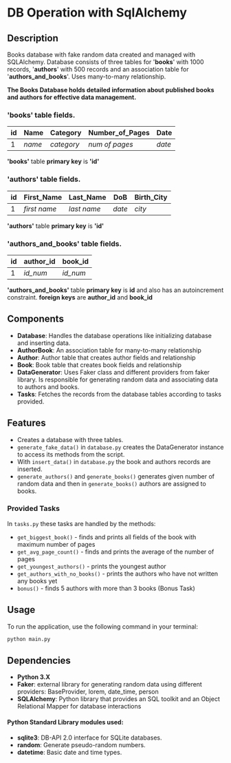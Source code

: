 # DB Operation with SqlAlchemy

## Description
Books database with fake random data created and managed with SQLAlchemy.
Database consists of three tables for '**books**' with 1000 records, '**authors**' with 500 records
and an association table for '**authors_and_books**'. Uses many-to-many relationship.

**The Books Database holds detailed information about published books and authors for effective data management.** 
### **'books' table fields.**

| id | Name   | Category   | Number_of_Pages | Date   |
|----|--------|------------|-----------------|--------|
| 1  | _name_ | _category_ |  _num of pages_ | _date_ |

**'books'** table **primary key** is **'id'** 

### **'authors' table fields.**
| id | First_Name   | Last_Name   | DoB    | Birth_City |
|----|--------------|-------------|--------|------------|
| 1  | _first name_ | _last name_ | _date_ | _city_     |

**'authors'** table **primary key** is **'id'**

### **'authors_and_books' table fields.**
| id | author_id | book_id  |
|----|-----------|----------|
| 1  | _id_num_  | _id_num_ |

**'authors_and_books'** table **primary key** is **id** and also has an autoincrement constraint.
**foreign keys** are **author_id** and **book_id**

## Components
* **Database**: Handles the database operations like initializing database and inserting data. 
* **AuthorBook**: An association table for many-to-many relationship
* **Author**: Author table that creates author fields and relationship
* **Book**: Book table that creates book fields and relationship
* **DataGenerator**: Uses Faker class and different providers from faker library. 
Is responsible for generating random data and associating data to authors and books.
* **Tasks**: Fetches the records from the database tables according to tasks provided.


## **Features** ##
* Creates a database with three tables.
* `generate_fake_data()` in `database.py` creates the DataGenerator instance to access its methods from the script.
* With `insert_data()` in `database.py` the book and authors records are inserted.
* `generate_authors()` and `generate_books()` generates given number of random data and then in 
`generate_books()` authors are assigned to books.

### Provided Tasks
In `tasks.py` these tasks are handled by the methods:
* `get_biggest_book()` - finds and prints all fields of the book with maximum number of pages
* `get_avg_page_count()` - finds and prints the average of the number of pages
* `get_youngest_authors()` - prints the youngest author
* `get_authors_with_no_books()` - prints the authors who have not written any books yet
* `bonus()` - finds 5 authors with more than 3 books (Bonus Task)


## Usage

To run the application, use the following command in your terminal:
```bash
python main.py
```

## Dependencies
* **Python 3.X**
* **Faker**: external library for generating random data using different providers: BaseProvider, lorem, date_time, person
* **SQLAlchemy**: Python library that provides an SQL toolkit and an Object Relational Mapper for database interactions

#### Python Standard Library modules used:
* **sqlite3**: DB-API 2.0 interface for SQLite databases.
* **random**: Generate pseudo-random numbers.
* **datetime**: Basic date and time types.
